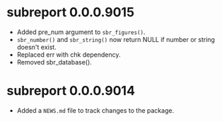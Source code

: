 <!-- NEWS.md is maintained by https://cynkra.github.io/fledge, do not edit -->

# subreport 0.0.0.9015

- Added pre_num argument to `sbr_figures()`.
- `sbr_number()` and `sbr_string()` now return NULL if number or string doesn't exist.
- Replaced err with chk dependency.
- Removed sbr_database().


# subreport 0.0.0.9014

- Added a `NEWS.md` file to track changes to the package.
